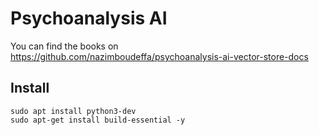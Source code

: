 # Psychoanalysis AI

You can find the books on https://github.com/nazimboudeffa/psychoanalysis-ai-vector-store-docs

## Install 

```
sudo apt install python3-dev
sudo apt-get install build-essential -y
```
